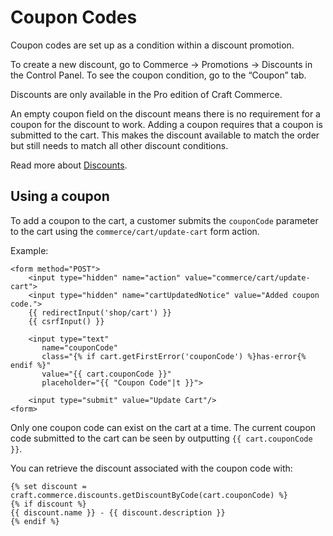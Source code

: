 # Coupon Codes

Coupon codes are set up as a condition within a discount promotion. 

To create a new discount, go to Commerce → Promotions → Discounts in the Control Panel. 
To see the coupon condition, go to the “Coupon” tab.

Discounts are only available in the Pro edition of Craft Commerce.

An empty coupon field on the discount means there is no requirement for a coupon
for the discount to work. Adding a coupon requires that a coupon is submitted to 
the cart. This makes the discount available to match the order but still needs to match all other discount conditions.

Read more about [Discounts](discounts.md).

## Using a coupon

To add a coupon to the cart, a customer submits the `couponCode` parameter to the cart using the `commerce/cart/update-cart` form action.

Example:

```twig
<form method="POST">
    <input type="hidden" name="action" value="commerce/cart/update-cart">
    <input type="hidden" name="cartUpdatedNotice" value="Added coupon code.">
    {{ redirectInput('shop/cart') }}
    {{ csrfInput() }}

    <input type="text"
       name="couponCode"
       class="{% if cart.getFirstError('couponCode') %}has-error{% endif %}"
       value="{{ cart.couponCode }}"
       placeholder="{{ "Coupon Code"|t }}">
       
    <input type="submit" value="Update Cart"/>
<form>
```

Only one coupon code can exist on the cart at a time. The current coupon code 
submitted to the cart can be seen by outputting `{{ cart.couponCode }}`.

You can retrieve the discount associated with the coupon code with:

```twig
{% set discount = craft.commerce.discounts.getDiscountByCode(cart.couponCode) %}
{% if discount %}
{{ discount.name }} - {{ discount.description }}
{% endif %}
```




 

 